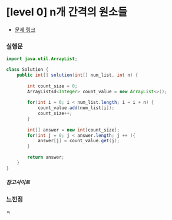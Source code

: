 # [level 0] n개 간격의 원소들

* [문제 링크](https://school.programmers.co.kr/learn/courses/30/lessons/181888)


### 실행문
```java
import java.util.ArrayList;

class Solution {
    public int[] solution(int[] num_list, int n) {
        
        int count_size = 0;
        ArrayListsd<Integer> count_value = new ArrayList<>();
        
        for(int i = 0; i < num_list.length; i = i + n) {
            count_value.add(num_list[i]);
            count_size++;
        }
        
        int[] answer = new int[count_size];
        for(int j = 0; j < answer.length; j ++ ){
            answer[j] = count_value.get(j);
        }
        
        return answer;
    }
}
```


##### 참고사이트


### 느낀점
```
ㅋ
``` 